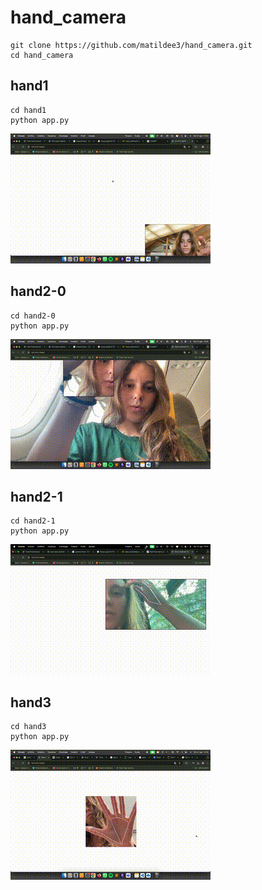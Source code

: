 # hand_camera

```
git clone https://github.com/matildee3/hand_camera.git
cd hand_camera
```

## hand1 


```
cd hand1
python app.py
```

![hand1](hand1/output.gif)

## hand2-0


```
cd hand2-0
python app.py
```

![hand2-0](hand2-0/output2-0.gif)

## hand2-1 


```
cd hand2-1
python app.py
```

![hand2-1](hand2-1/output2.gif)

## hand3 


```
cd hand3
python app.py
```

![hand3](hand3/output3.gif)
